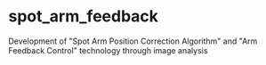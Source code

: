 # spot_arm_feedback
Development of "Spot Arm Position Correction Algorithm" and "Arm Feedback Control" technology through image analysis
